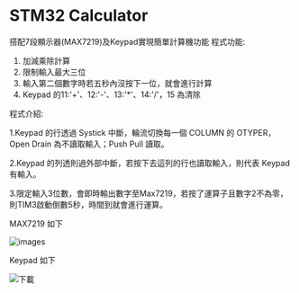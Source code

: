 # STM32 Calculator
 搭配7段顯示器(MAX7219)及Keypad實現簡單計算機功能
 程式功能:
 1. 加減乘除計算
 2. 限制輸入最大三位
 3. 輸入第二個數字時若五秒內沒按下一位，就會進行計算
 4. Keypad 的11:'+'、12:'-'、13:'*'、14:'/'，15 為清除

 程式介紹:
 
 1.Keypad 的行透過 Systick 中斷，輪流切換每一個 COLUMN 的 OTYPER，Open Drain 為不讀取輸入；Push Pull 讀取。
 
 2.Keypad 的列透則過外部中斷，若按下去這列的行也讀取輸入，則代表 Keypad 有輸入。
 
 3.限定輸入3位數，會即時輸出數字至Max7219，若按了運算子且數字2不為零，則TIM3啟動倒數5秒，時間到就會進行運算。
 
 MAX7219 如下
 
![images](https://github.com/mikey880870/STM32-Calculator/assets/127172104/d04f8d1f-00e6-4ccb-8318-aba00b923087)

 Keypad 如下
 
![下載](https://github.com/mikey880870/STM32-Calculator/assets/127172104/20033779-1c8c-4e5e-8a17-77eb78ad1c17)
